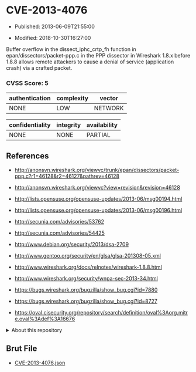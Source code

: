 # CVE-2013-4076

- Published: 2013-06-09T21:55:00

- Modified: 2018-10-30T16:27:00

Buffer overflow in the dissect_iphc_crtp_fh function in epan/dissectors/packet-ppp.c in the PPP dissector in Wireshark 1.8.x before 1.8.8 allows remote attackers to cause a denial of service (application crash) via a crafted packet.

### CVSS Score: **5**

| authentication | complexity | vector |
| --- | --- | --- |
| NONE | LOW | NETWORK |

| confidentiality | integrity | availability |
| --- | --- | --- |
| NONE | NONE | PARTIAL |

## References

* http://anonsvn.wireshark.org/viewvc/trunk/epan/dissectors/packet-ppp.c?r1=46128&r2=46127&pathrev=46128

* http://anonsvn.wireshark.org/viewvc?view=revision&revision=46128

* http://lists.opensuse.org/opensuse-updates/2013-06/msg00194.html

* http://lists.opensuse.org/opensuse-updates/2013-06/msg00196.html

* http://secunia.com/advisories/53762

* http://secunia.com/advisories/54425

* http://www.debian.org/security/2013/dsa-2709

* http://www.gentoo.org/security/en/glsa/glsa-201308-05.xml

* http://www.wireshark.org/docs/relnotes/wireshark-1.8.8.html

* http://www.wireshark.org/security/wnpa-sec-2013-34.html

* https://bugs.wireshark.org/bugzilla/show_bug.cgi?id=7880

* https://bugs.wireshark.org/bugzilla/show_bug.cgi?id=8727

* https://oval.cisecurity.org/repository/search/definition/oval%3Aorg.mitre.oval%3Adef%3A16676

<details>
<summary>About this repository</summary> 

  This repository is part of the project [Live Hack CVE](https://github.com/Live-Hack-CVE). Main website can be found [www.live-hack.org](https://www.live-hack.org) 
  
  Made by [Sn0wAlice](https://github.com/Sn0wAlice) for the people that care about security and need to have a feed of the latest CVEs. Hope you enjoy it, don't forget to star the repo and follow me on [Twitter](https://twitter.com/Sn0wAlice) and [Github](https://github.com/Sn0wAlice). And that is my [personnal website](https://www.alice-snow.me/)

  - [Home Page](https://github.com/Live-Hack-CVE)
  - [Framework](https://github.com/Live-Hack-CVE/cve-framework)
  - [CVE database](https://github.com/Live-Hack-CVE/full_database)
  - [Changelog](https://github.com/Live-Hack-CVE/Changelog)
</details>

## Brut File

* [CVE-2013-4076.json](https://raw.githubusercontent.com/Live-Hack-CVE/full_database/main/cves/2013/CVE-2013-4076.json)

